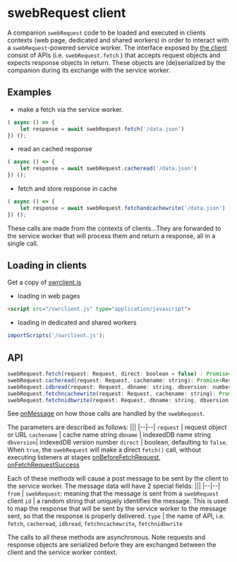 # swebRequest client
A companion `swebRequest` code to be loaded and executed in clients contexts (web page, dedicated and shared workers) in order to interact with a `swebRequest`-powered service worker. The interface exposed by [the client](../lib/swrclient.js) consist of APIs (i.e. `swebRequest.fetch` ) that accepts request objects and expects response objects in return. These objects are (de)serialized by the companion during its exchange with the service worker. 

## Examples
- make a fetch via the service worker.
```javascript
( async () => {
    let response = await swebRequest.fetch('/data.json')
}) ();
```
- read an cached response
```javascript
( async () => {
    let response = await swebRequest.cacheread('/data.json')
}) ();
```
- fetch and store response in cache
```javascript
( async () => {
    let response = await swebRequest.fetchandcachewrite('/data.json')
}) ();
```
These calls are made from the contexts of clients...They are forwarded to the service worker that will process them and return a response, all in a single call.

## Loading in clients
Get a copy of [swrclient.js](../lib/swrclient.js)
- loading in web pages
```html
<script src="/swrclient.js" type="application/javascript">
```
- loading in dedicated and shared workers
```javascript
importScripts('/swrclient.js');
```


## API
```javascript
swebRequest.fetch(request: Request, direct: boolean = false) : Promise<Response>
swebRequest.cacheread(request: Request, cachename: string): Promise<Response>
swebRequest.idbread(request: Request, dbname: string, dbversion: number): Promise<Response>
swebRequest.fetchncachewrite(request: Request, cachename: string): Promise<Response>
swebRequest.fetchnidbwrite(request: Request, dbname: string, dbversion: number): Promise<Response>
```
See [onMessage](../stages/onMessage.md#listener) on how those calls are handled by the `swebRequest`. 

The parameters are described as follows:
|||
|--|--|
`request` | request object or URL
`cachename` | cache name string
`dbname` | indexedDB name string
`dbversion`| indexedDB version number 
`direct` | boolean, defaulting to `false`. When `true`, the `swebRequest` will make a direct 
`fetch()` call, without executing listeners at stages [onBeforeFetchRequest](../stages/onBeforeFetchRequest.md), [onFetchRequestSuccess](../stages/onFetchRequestSuccess.md)

Each of these methods will cause a post message to be sent by the client to the service worker.
The message data will have 2 special fields:
|||
|--|--|
`from` | `swebRequest`: meaning that the message is sent from a `swebRequest` client
`id` | a random string that uniquely identifies the message. This is used to map the response that will be sent by the service worker to the message sent, so that the response is properly delivered.
`type` | the name of API, i.e. `fetch`, `cacheread`, `idbread`, `fetchncachewrite`, `fetchnidbwrite`

The calls to all these methods are asynchronous. Note requests and response objects are serialized before they are exchanged between the client and the service worker context. 